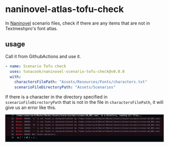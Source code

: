 # naninovel-atlas-tofu-check

In [Naninovel](https://naninovel.com/) scenario files, check if there are any items that are not in Textmeshpro's font atlas.

## usage

Call it from GithubActions and use it.

```yaml
- name: Scenario Tofu check
  uses: tunacook/naninovel-scenario-tofu-check@v0.0.0
  with:
    charactersFilePath: "Assets/Resources/Fonts/characters.txt"
    scenarioFileDirectoryPath: "Assets/Scenarios"
```

If there is a character in the directory specified in `scenarioFileDirectoryPath` that is not in the file in `charactersFilePath`, it will give us an error like this.

![](docs/result.png)
